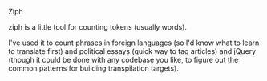 Ziph

ziph is a little tool for counting tokens (usually words).

I've used it to count phrases in foreign languages (so I'd know what to learn to translate first) and political essays (quick way to tag articles) and jQuery (though it could be done with any codebase you like, to figure out the common patterns for building transpilation targets).
